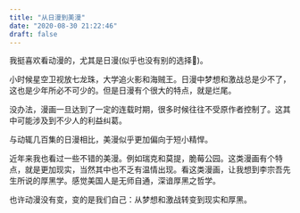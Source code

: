 ```yaml
---
title: "从日漫到美漫"
date: "2020-08-30 21:22:46"
draft: false
---
```

我挺喜欢看动漫的，尤其是日漫(似乎也没有别的选择🐶)。

小时候星空卫视放七龙珠，大学追火影和海贼王。日漫中梦想和激战总是少不了，这也是少年所必不可少的。但是日漫有个很大的特点，就是烂尾。

没办法，漫画一旦达到了一定的连载时期，很多时候往往不受原作者控制了。这其中可能涉及到不少人的利益纠葛。

与动辄几百集的日漫相比，美漫似乎更加偏向于短小精悍。

近年来我也看过一些不错的美漫。例如瑞克和莫提，脆莓公园。这类漫画有个特点，就是更加现实，当然其中也不乏有温情出现。看这类漫画，让我想到李宗吾先生所说的厚黑学。感觉美国人是无师自通，深谙厚黑之哲学。

也许动漫没有变，变的是我们自己：从梦想和激战转变到现实和厚黑。

